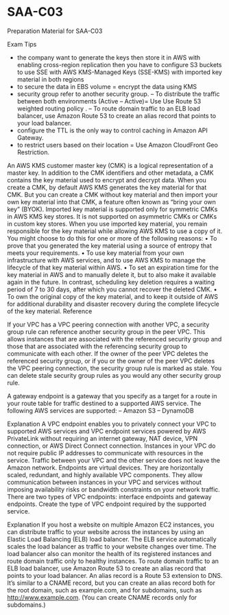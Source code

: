 # SAA-C03
Preparation Material for SAA-C03


Exam Tips
- the company want to generate the keys then store it in AWS with enabling cross-region replication then you have to configure S3 buckets to use SSE with AWS KMS-Managed Keys (SSE-KMS) with imported key material in both regions
- to secure the data in EBS volume = encrypt the data using KMS
- security group refer to another security group.
–  To distribute the traffic between both environments (Active – Active)= Use Use Route 53 weighted routing policy .
– To route domain traffic to an ELB load balancer, use Amazon Route 53 to create an alias record that points to your load balancer.
- configure the TTL is the only way to control caching in Amazon API Gateway.
- to restrict users based on their location = Use Amazon CloudFront Geo Restriction.

An AWS KMS customer master key (CMK) is a logical representation of a master key. In addition to the CMK identifiers and other metadata, a CMK contains the key material used to encrypt and decrypt data. When you create a CMK, by default AWS KMS generates the key material for that CMK. But you can create a CMK without key material and then import your own key material into that CMK, a feature often known as “bring your own key” (BYOK).
Imported key material is supported only for symmetric CMKs in AWS KMS key stores. It is not supported on asymmetric CMKs or CMKs in custom key stores.
When you use imported key material, you remain responsible for the key material while allowing AWS KMS to use a copy of it. You might choose to do this for one or more of the following reasons:
• To prove that you generated the key material using a source of entropy that meets your requirements.
• To use key material from your own infrastructure with AWS services, and to use AWS KMS to manage the lifecycle of that key material within AWS.
• To set an expiration time for the key material in AWS and to manually delete it, but to also make it available again in the future. In contrast, scheduling key deletion requires a waiting period of 7 to 30 days, after which you cannot recover the deleted CMK.
• To own the original copy of the key material, and to keep it outside of AWS for additional durability and disaster recovery during the complete lifecycle of the key material.
Reference

If your VPC has a VPC peering connection with another VPC, a security group rule can reference another security group in the peer VPC. This allows instances that are associated with the referenced security group and those that are associated with the referencing security group to communicate with each other.
If the owner of the peer VPC deletes the referenced security group, or if you or the owner of the peer VPC deletes the VPC peering connection, the security group rule is marked as stale. You can delete stale security group rules as you would any other security group rule.

A gateway endpoint is a gateway that you specify as a target for a route in your route table for traffic destined to a supported AWS service. The following AWS services are supported:
– Amazon S3
– DynamoDB

Explanation
A VPC endpoint enables you to privately connect your VPC to supported AWS services and VPC endpoint services powered by AWS PrivateLink without requiring an internet gateway, NAT device, VPN connection, or AWS Direct Connect connection. Instances in your VPC do not require public IP addresses to communicate with resources in the service. Traffic between your VPC and the other service does not leave the Amazon network.
Endpoints are virtual devices. They are horizontally scaled, redundant, and highly available VPC components. They allow communication between instances in your VPC and services without imposing availability risks or bandwidth constraints on your network traffic.
There are two types of VPC endpoints: interface endpoints and gateway endpoints. Create the type of VPC endpoint required by the supported service.


Explanation
If you host a website on multiple Amazon EC2 instances, you can distribute traffic to your website across the instances by using an Elastic Load Balancing (ELB) load balancer. The ELB service automatically scales the load balancer as traffic to your website changes over time. The load balancer also can monitor the health of its registered instances and route domain traffic only to healthy instances.
To route domain traffic to an ELB load balancer, use Amazon Route 53 to create an alias record that points to your load balancer. An alias record is a Route 53 extension to DNS. It’s similar to a CNAME record, but you can create an alias record both for the root domain, such as example.com, and for subdomains, such as http://www.example.com. (You can create CNAME records only for subdomains.)
